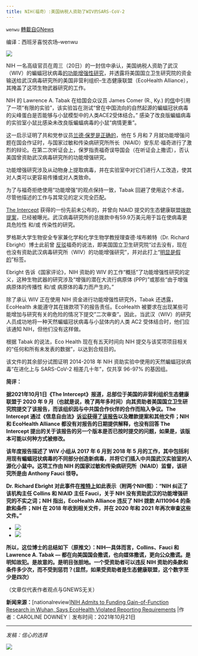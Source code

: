 ```yaml
---
title: NIH(福奇）:美国纳税人资助了WIV的SARS-CoV-2
---
```

`wenwu` [轉載自GNews](https://gnews.org/zh-hans/1609027/)

编译：西班牙喜悦农场–wenwu

![](https://assets.gnews.org/wp-content/uploads/2021/10/unknown-10-5.png)

NIH 一名高级官员在周三（20日）的一封信中承认，美国纳税人资助了武汉（WIV）的蝙蝠冠状病毒[的功能增强性研究](https://www.nationalreview.com/2021/08/americans-deserve-the-truth-about-gain-of-function-research-and-the-wuhan-lab/)，并透露将美国国立卫生研究院的资金输送给武汉病毒研究所的美国非营利组织–生态健康联盟（EcoHealth Alliance），其掩盖了这项生物武器研究的工作。

NIH 的 Lawrence A. Tabak 在给国会众议员 James Comer (R., Ky.) 的[信](https://twitter.com/R_H_Ebright/status/1450947395508858880)中引用了一项“有限的实验”，该实验旨在测试“曾在中国流向的自然起源的蝙蝠冠状病毒的尖峰蛋白是否能够与小鼠模型中的人类ACE2受体结合。” 感染了改良版蝙蝠病毒的实验室小鼠比感染未改良版蝙蝠病毒的小鼠“病情更重”。

这一启示证明了共和党参议员[兰德·保罗是正确的](https://www.nationalreview.com/news/rand-paul-accuses-fauci-of-lying-to-congress-about-gain-of-function-research-funding/)，他在 5 月和 7 月就功能增强问题在国会作证时，与国家过敏和传染病研究所所长（NIAID）安东尼·福奇进行了激烈的辩论。在第二次听证会上，保罗指责福奇误导国会（在听证会上撒谎），否认美国曾资助武汉病毒研究所的功能增强研究。

功能增强研究涉及从动物身上提取病毒，并在实验室中对它们进行人工改造，使其对人类可以更容易传播或对人类致命。

为了与福奇拒绝使用“功能增强”的观点保持一致，Tabak 回避了使用这个术语，尽管他描述的工作与其常见的定义完全匹配。

[The Intercept](https://theintercept.com/2021/10/01/nih-bat-coronavirus-grant-ecohealth-alliance/) 获得的一份先前未公布的，并曾向 NIAID 提交的生态健康联盟[拨款提案](https://www.nationalreview.com/news/internal-documents-further-contradict-faucis-gain-of-function-research-denials/)，已经被曝光。武汉病毒研究所的总拨款中有59.9万美元用于旨在使病毒更具危险性 和/或 传染性的研究。

罗格斯大学生物安全专家兼化学和化学生物学教授理查德·埃布赖特（Dr. Richard Ebright）博士此前曾 [反驳](https://www.nationalreview.com/news/internal-documents-further-contradict-faucis-gain-of-function-research-denials/)福奇的说法，即美国国立卫生研究院“过去没有，现在也没有资助武汉病毒研究所（WIV）的功能增强研究”，并对此打上“[明显是假的](https://www.nationalreview.com/news/biosafety-expert-explains-why-faucis-nih-gain-of-function-testimony-was-demonstrably-false/)”标签。

Ebright 告诉《国家评论》，NIH 资助的 WIV 的工作“概括”了功能增强性研究的定义，这种生物武器的研究涉及“增强的潜在大流行病原体 (PPP)”或那些“由于增强病原体的传播性 和/或 病原体的毒力而产生的。”

除了承认 WIV 正在使用 NIH 资金进行功能增强性研究外，Tabak 还透露，EcoHealth 未能遵守其在拨款项下的报告责任。EcoHealth 被要求在出现某些可能增加与研究有关的危险的情况下提交”二次审查”。因此，当武汉（WIV）的研究人员成功地将一种天然蝙蝠冠状病毒与小鼠体内的人类 AC2 受体结合时，他们应该通知 NIH，但他们没有这样做。

根据 Tabak 的说法，Eco Health 现在有五天时间向 NIH 提交与该奖项项目相关的“任何和所有未发表的数据”，以达到合规目的。

该文件的其余部分试图证明 2014-2018 年 NIH 资助实验中使用的天然蝙蝠冠状病毒“在进化上与 SARS-CoV-2 相差几十年”，仅共享 96-97% 的基因组。

**简评：**

**据2021年10月1日《The Intercept》报道，总部位于美国的非营利组织生态健康联盟于 2020 年 9 月（也就是说，晚了两年多时间）向其资助者美国国立卫生研究院提交了该报告，而该组织因与中共国合作伙伴的合作而陷入争议。The Intercept 通过《信息自由法》[诉讼](https://theintercept.com/document/2021/09/09/the-intercept-v-national-institutes-of-health/)[获得了该报告](https://theintercept.com/2021/09/06/new-details-emerge-about-coronavirus-research-at-chinese-lab/)以及赠款提案和其他文件；NIH 和 EcoHealth Alliance 都没有对报告的日期提供解释，也没有回答 The Intercept 提出的关于该报告的另一个版本是否已按时提交的问题，如果是，该版本可能以何种方式被修改。**

**该年度报告描述了 WIV 小组从 2017 年 6 月到 2018 年 5 月的工作，其中包括利用现有蝙蝠冠状病毒的不同部分创造新病毒，并将它们插入中共国武汉实验室的人源化小鼠中。这项工作由 NIH 的国家过敏和传染病研究所（NIAID）监督，该研究所是由 Anthony Fauci 领导。**

**Dr. Richard Ebright 对此事件在[推特上](https://twitter.com/R_H_Ebright/status/1450947395508858880?s=20)如此表示（附两个NIH图）：“NIH 纠正了该机构主任 Collins 和 NIAID 主任 Fauci，关于 NIH 没有资助武汉的功能增强研究的不实之词；NIH 指出，EcoHealth Alliance 违反了 NIH 拨款 AI110964 的条款和条件；NIH 在 2018 年收到相关文件，并在 2020 年和 2021 年再次审查这些文件。”**

- ![](https://assets.gnews.org/wp-content/uploads/2021/10/unknown-12-4.png)
- ![](https://assets.gnews.org/wp-content/uploads/2021/10/unknown-13-3.png)


**所以，这位博士的总结如下（原推文）：NIH—具体而言，Collins、Fauci 和 Lawrence A. Tabak — 都在向美国国会撒谎，也向媒体撒谎，更向公众撒谎。是明知故犯。是故意的。是明目张胆地。一个受资助者可以违反 NIH 资助的条款和条件多少次，而不受到惩罚？(显然，如果受资助者是生态健康联盟，这个数字至少是四次）**

（文章仅代表作者观点与GNEWS无关）

**新闻来源：**[nationalreview][NIH Admits to Funding Gain-of-Function Research in Wuhan, Says EcoHealth Violated Reporting Requirements](https://www.nationalreview.com/news/nih-admits-to-funding-gain-of-function-research-in-wuhan-says-ecohealth-violated-reporting-requirements/) |作者：CAROLINE DOWNEY｜发布时间：2021年10月21日

* * *

*发稿：信心的选择*

![](https://assets.gnews.org/wp-content/uploads/2021/07/GNEWS_CH.-5.jpeg)
